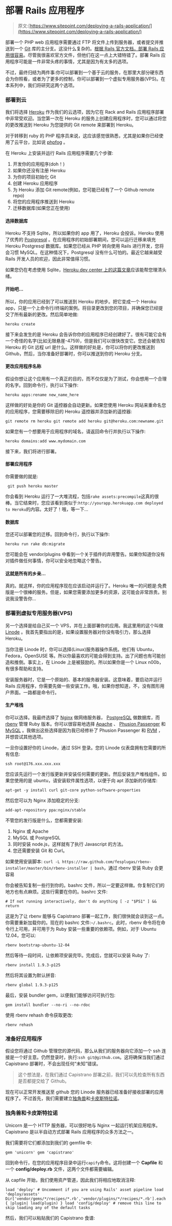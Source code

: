 # 部署 Rails 应用程序

> 原文:[https://www.sitepoint.com/deploying-a-rails-application/](https://www.sitepoint.com/deploying-a-rails-application/)

部署一个 PHP web 应用程序需要通过 FTP 将文件上传到服务器，或者提交并推送到一个 [Git](http://git-scm.com) 库的主分支。这没什么复杂的。[根据 Rails 官方文档，部署 Rails 应用很容易](http://rubyonrails.org/deploy/)。尽管我很喜欢官方文件，但他们在这一点上大错特错了。部署 Rails 应用程序可能是一件非常头疼的事情，尤其是因为有太多的选项。

不过，最终归结为两件事:你可以部署到一个基于云的服务，在那里大部分硬东西会为你照看，或者为了更多的控制，你可以部署到一个虚拟专用服务器(VPS)。在本系列中，我们将研究这两个选项。

### 部署到云

我们将选择 [Heroku](http://www.heroku.com) 作为我们的云选项，因为它在 Rack and Rails 应用程序部署中非常受欢迎。当您第一次在 Heroku 的服务上创建应用程序时，您可以通过将您的更改推送到 Heroku 为您提供的 Git remote 来部署到 Heroku。

对于转移到 ruby 的 PHP 程序员来说，这应该感觉很熟悉，尤其是如果你已经使用了云平台，比如说 [phpfog](http://www.phpfog.com) 。

在 Heroku 上安装并运行 Rails 应用程序需要几个步骤:

1.  开发你的应用程序(doh！)
2.  如果你还没有注册 Heroku
3.  为你的项目初始化 Git
4.  创建 Heroku 应用程序
5.  为 Heroku 添加 Git remote(例如，您可能已经有了一个 Github remote repo)
6.  将您的应用程序推送到 Heroku
7.  迁移数据库(如果您正在使用)

#### 选择数据库

Heroku 不支持 Sqlite，所以如果你的 app 用了，Heroku 会投诉。Heroku 使用了优秀的 [Postgresql](http://www.postgresql.org) 。在应用程序的初始部署期间，您可以运行迁移来填充 Heroku Postgresql 数据库。如果您已经从 PHP 转向使用 Rails 进行开发，您将会习惯 MySQL。在这种情况下，Postgresql 没有什么可怕的。最近它越来越受 Rails 开发人员的欢迎，因此非常值得习惯。

如果您仍在考虑使用 Sqlite，[Heroku dev center 上的这篇文章](https://devcenter.heroku.com/articles/how-do-i-use-sqlite3-for-development)应该能帮您理清头绪。

#### 开始吧…

所以，你的应用已经到了可以推送到 Heroku 的地步。把它变成一个 Heroku app，只是一个上命令行/终端的案例。将目录更改到您的项目，并确保您已经提交了所有最新的更改。然后简单地做:

```
heroku create 
```

接下来会发生的是 Heroku 会告诉你你的应用程序已经创建好了。很有可能它会有一个奇怪的名字(比如无限悬崖-4759)，但是我们可以很快改变它。您还会被告知 Heroku 的 Git 远程 url 是什么。这样做的好处是，你可以将你的更改推送到 Github，然后，当你准备好部署时，你可以推送到你的 Heroku 分支。

#### 更改应用程序名称

假设你想让这个应用有一个真正的目的，而不仅仅是为了测试，你会想用一个合理的名字。回到命令行，执行以下操作:

```
heroku apps:rename new_name_here 
```

这样做的好处是你的 Git 遥控器会自动更新。如果您使用 Heroku 网站来重命名您的应用程序，您需要移除旧的 Heroku 遥控器并添加新的遥控器:

```
git remote rm heroku git remote add heroku git@heroku.com:newname.git 
```

如果您有一个想要用于应用程序的域名，请返回命令行并执行以下操作:

```
heroku domains:add www.mydomain.com 
```

接下来，我们将进行部署。

#### 部署应用程序

你需要做的就是:

```
 git push heroku master 
```

你会看到 Heroku 运行了一大堆流程，包括`rake assets:precompile`这真的很棒。当它结束时，您应该看到类似于:`http://yourapp.herokuapp.com deployed to Heroku`的内容。太好了！哦，等一下…

#### 数据库

您还可以部署您的迁移。回到命令行，执行以下操作:

```
heroku run rake db:migrate 
```

您可能会在 vendor/plugins 中看到一个关于插件的弃用警告。如果你知道你没有对插件做任何事情，你可以安全地忽略这个警告。

#### 这就是所有的乡亲…

真的。就这样，你的应用程序现在应该启动并运行了。Heroku 唯一的问题是:免费版是一个很棒的服务。但是，如果您需要添加更多的资源，这可能会非常昂贵。别说我没警告你…

### 部署到虚拟专用服务器(VPS)

另一个选择是给自己买一个 VPS，并在上面部署你的应用。我这里用的这个叫做 [Linode](http://www.linode.com) 。我首先要指出的是，如果设置服务器对你没有吸引力，那么选择 Heroku。

当你注册 Linode 时，你可以选择(Linux)服务器操作系统。他们有 Ubuntu，Fedora，OpenSUSE 等。所以你最喜欢的可能会得到支持。出了问题也有可能创造和推倒。事实上，在 Linode 上是被鼓励的。所以如果你是一个 Linux n00b，有很多帮助和支持。

安装服务器时，它是一个原始的、基本的服务器安装。这意味着，要启动并运行 Rails 应用程序，你需要先做一些安装工作。哦，如果你想知道，不，没有图形用户界面。一路都是命令行。

#### 生产堆栈

你可以选择。我最终选择了 [Nginx](http://nginx.org) 做网络服务器， [PostgreSQL](http://www.postgresql.org) 做数据库，而 [rbenv](https://github.com/sstephenson/rbenv) 管理 Ruby 版本。你可以很容易地选择 [Apache](http://www.apache.org) 、 [Phusion Passenger](http://www.modrails.com) 和 [MySQL](http://www.mysql.com) 。我做出这些选择是因为我已经修补了 Phusion Passenger 和 [RVM](https://rvm.io) ，并想尝试其他选项。

一旦你设置好你的 Linode，通过 SSH 登录。您的 Linode 仪表盘拥有您需要的所有信息:

```
ssh root@176.xxx.xxx.xxx 
```

您应该先运行一个发行版更新并安装任何需要的更新。然后安装生产堆栈组件。如果您使用的是 ubuntu，请安装软件属性选项，以便于向 apt 添加新的存储库:

```
apt-get -y install curl git-core python-software-properties 
```

然后您可以为 Nginx 添加稳定的分支:

```
add-apt-repository ppa:nginx/stable 
```

不管您的发行版是什么，您都需要安装:

1.  Nginx 或 Apache
2.  MySQL 或 PostgreSQL
3.  同时安装 node.js，这样就有了执行 Javascript 的方法。
4.  您还需要安装 Git 和 Curl。

如果使用安装脚本:
`curl -L https://raw.github.com/fesplugas/rbenv-installer/master/bin/rbenv-installer | bash`，通过 rbenv 安装 Ruby 会更容易

你会被告知复制一些行到你的。bashrc 文件，所以一定要这样做。你复制它们的地方也有点麻烦。这些行需要在你的。bashrc 文件:

```
# If not running interactively, don't do anything [ -z "$PS1" ] && return 
```

这是为了让 rbenv 能够与 Capistrano 部署一起工作，我们很快就会谈到这一点。你需要重新加载你的。现在的 bashrc 文件:`~/.bashrc`。此时，rbenv 命令将在命令行上可用，并可用于为 Ruby 安装一些重要的依赖项。例如，对于 Ubuntu 12.04，您可以:

```
rbenv bootstrap-ubuntu-12-04 
```

然后等待一段时间，让依赖项安装完毕。完成后，您就可以安装 Ruby 了:

```
rbenv install 1.9.3-p125 
```

然后将其设置为默认拼音:

```
rbenv global 1.9.3-p125 
```

最后，安装 bundler gem，以便我们能够访问可执行包:

```
gem install bundler --no-ri --no-rdoc 
```

使用 rbenv rehash 命令获取更改:

```
rbenv rehash 
```

### 准备好应用程序

假设您将通过 Github 管理您的源代码，那么从我们的服务器向它添加一个 ssh 连接是一个好主意。仍然登录时，执行:`ssh git@github.com`。这将确保当我们通过 Capistrano 部署时，不会出现任何“未知”错误。

> 这个想法是，在我们通过 Capistrano 部署之前，我们可以先检查所有东西是否都提交给了 Github。

现在可以正常开发推送至 github 您的 Linode 服务器已经准备好接收部署的应用程序了。不过首先，我们需要建立[独角兽](http://unicorn.bogomips.org)和[卡皮斯特拉诺](https://github.com/capistrano/capistrano)。

### 独角兽和卡皮斯特拉诺

Unicorn 是一个 HTTP 服务器，可以很好地与 Nginx 一起运行机架应用程序。Capistrano 是以半自动方式部署 Rails 应用程序的众多方法之一。

我们需要将它们都添加到我们的 gemfile 中:

```
gem 'unicorn' gem 'capistrano' 
```

回到命令行，在您的应用程序目录中运行`capify`命令。这将创建一个 **Capfile** 和一个 **config/deploy.rb** 文件，这两个文件都需要编辑。

从 capfile 开始，我们使用资产管道，因此我们将相应地取消注释:

```
load 'deploy' # Uncomment if you are using Rails' asset pipeline load 'deploy/assets' Dir['vendor/gems/*/recipes/*.rb','vendor/plugins/*/recipes/*.rb'].each { |plugin| load(plugin) } load 'config/deploy' # remove this line to skip loading any of the default tasks 
```

然后，我们可以粘贴我们的 Capistrano 食谱: